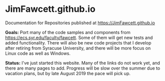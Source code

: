 # JimFawcett.github.io

Documentation for Repositories published at https://JimFawcett.github.io

<strong>Goals:</strong>
Port many of the code samples and components from https://ecs.syr.edu/faculty/fawcett.  Some of them will
get new tests and added functionality.  There will also be new code projects that I develop after retiring
from Syracuse University, and there will be more focus on Linux code as well as Windows.

<strong>Status:</strong>
I've just started this website.  Many of the links do not work yet, and there are many pages to add.
Progress will be slow over the summer due to vacation plans, but by late August 2019 the pace will pick up.
